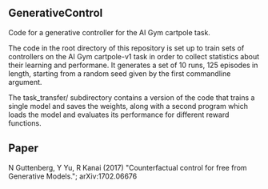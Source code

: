 ## GenerativeControl

Code for a generative controller for the AI Gym cartpole task.

The code in the root directory of this repository is set up to train sets of 
controllers on the AI Gym cartpole-v1 task in order to collect statistics about their learning
and performane. It generates a set of 10 runs, 125 episodes in length,
starting from a random seed given by the first commandline argument.

The task_transfer/ subdirectory contains a version of the code that
trains a single model and saves the weights, along with a second
program which loads the model and evaluates its performance for
different reward functions.

## Paper
N Guttenberg, Y Yu, R Kanai (2017) "Counterfactual control for free from Generative Models."; arXiv:1702.06676
